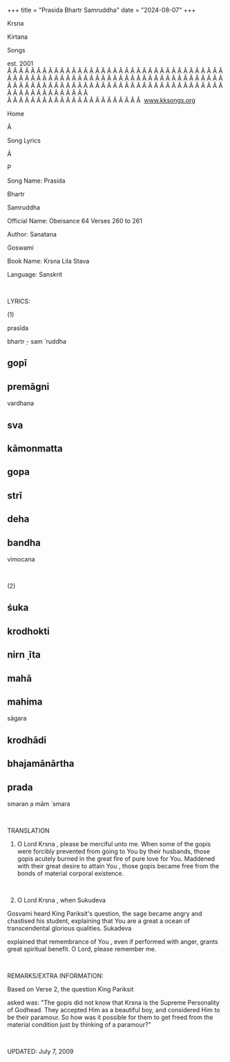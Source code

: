 +++ 
title = "Prasida Bhartr Samruddha"
date = "2024-08-07"
+++

Krsna
 
Kirtana
 
Songs

est. 2001
Â Â Â Â Â Â Â Â Â Â Â Â Â Â Â Â Â Â Â Â Â Â Â Â Â Â Â Â Â Â Â Â Â Â Â Â Â Â Â Â Â Â Â Â Â Â Â Â Â Â Â Â Â Â Â Â Â Â Â Â Â Â Â Â Â Â Â Â Â Â Â Â Â Â Â Â Â Â Â Â Â Â Â Â Â Â Â Â Â Â Â Â Â Â Â Â Â Â Â Â Â Â Â Â Â Â Â Â Â Â Â Â Â Â Â Â Â Â Â Â Â Â Â Â Â  
Â Â Â Â Â Â Â Â Â Â Â Â Â Â Â Â Â Â Â Â Â Â Â  
www.kksongs.org








Home


Ã 
 
Song Lyrics
 
Ã 
 
P


Song Name: 
Prasida
 
Bhartr
 
Samruddha


Official Name: Obeisance 64 Verses 260 to 261


Author: 
Sanatana
 
Goswami


Book Name: 
Krsna
 Lila 
Stava


Language: 
Sanskrit




 


LYRICS:


(1)


prasīda
 
bhartr
̣-
sam
́
ruddha
 
gopī
-
premāgni
-
vardhana
 


sva
-
kāmonmatta
-
gopa
-
strī
-
deha
-
bandha
-
vimocana


 


(2)


śuka
-
krodhokti
-
nirn
̣
īta
-
mahā
-
mahima
-
sāgara
 


krodhādi
-
bhajamānārtha
-
prada
-
smaran
̣a 
mām
́ 
smara


 


TRANSLATION


1) O Lord 
Krsna
, please be merciful
unto me. When some of the 
gopis
 were forcibly
prevented from going to 
You
 by their husbands, those 
gopis
 acutely burned in the great fire of pure love for
You. Maddened with their great desire to attain 
You
,
those 
gopis
 became free from the bonds of material
corporal existence.


 


2) O Lord 
Krsna
, when 
Sukudeva
 
Gosvami
 heard King 
Pariksit's
 question, the sage became angry and chastised
his student, explaining that 
You
 are a great a ocean
of transcendental glorious qualities. 
Sukadeva

explained that remembrance of 
You
, even if performed
with anger, grants great spiritual benefit. O Lord, please remember me.


 


REMARKS/EXTRA INFORMATION:


Based on Verse 2, the question King 
Pariksit

asked was: "The 
gopis
 did not know that 
Krsna
 is the Supreme Personality of Godhead. They accepted
Him as a beautiful boy, and considered Him to be their paramour. So how was it
possible for them to get freed from the material condition just by thinking of
a paramour?"


 


UPDATED:
 July
7, 2009